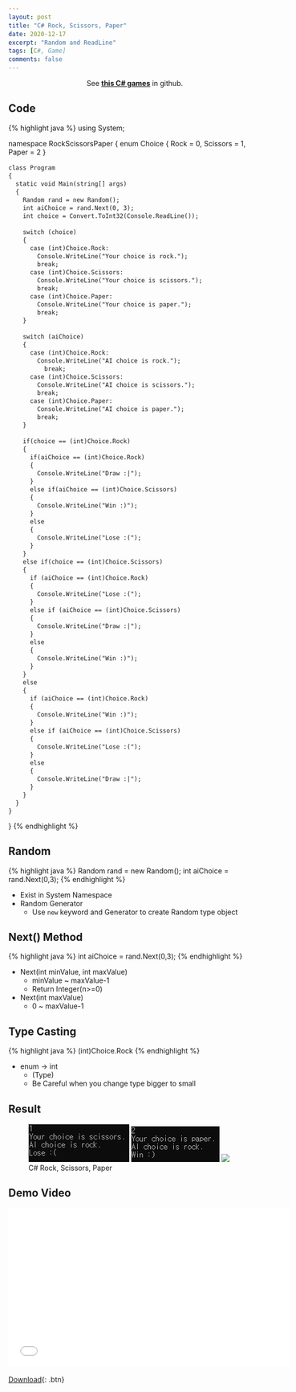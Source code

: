 ```yaml
---
layout: post
title: "C# Rock, Scissors, Paper"
date: 2020-12-17
excerpt: "Random and ReadLine"
tags: [C#, Game]
comments: false
---
```



<center>See <a href="https://github.com/leehuhlee/CShap"><b>this C# games</b></a> in github.</center>


## Code
{% highlight java %}
  using System;

  namespace RockScissorsPaper
  {
    enum Choice
    {
      Rock = 0,
      Scissors = 1,
      Paper = 2
    }

    class Program
    {
      static void Main(string[] args)
      {
        Random rand = new Random();
        int aiChoice = rand.Next(0, 3);
        int choice = Convert.ToInt32(Console.ReadLine());

        switch (choice)
        {
          case (int)Choice.Rock:
            Console.WriteLine("Your choice is rock.");
            break;
          case (int)Choice.Scissors:
            Console.WriteLine("Your choice is scissors.");
            break;
          case (int)Choice.Paper:
            Console.WriteLine("Your choice is paper.");
            break;
        }

        switch (aiChoice)
        {
          case (int)Choice.Rock:
            Console.WriteLine("AI choice is rock.");
              break;
          case (int)Choice.Scissors:
            Console.WriteLine("AI choice is scissors.");
            break;
          case (int)Choice.Paper:
            Console.WriteLine("AI choice is paper.");
            break;
        }

        if(choice == (int)Choice.Rock)
        {
          if(aiChoice == (int)Choice.Rock)
          {
            Console.WriteLine("Draw :|");
          }
          else if(aiChoice == (int)Choice.Scissors)
          {
            Console.WriteLine("Win :)");
          }
          else
          {
            Console.WriteLine("Lose :(");
          }
        }
        else if(choice == (int)Choice.Scissors)
        {
          if (aiChoice == (int)Choice.Rock)
          {
            Console.WriteLine("Lose :(");
          }
          else if (aiChoice == (int)Choice.Scissors)
          {
            Console.WriteLine("Draw :|");
          }
          else
          {
            Console.WriteLine("Win :)");
          }
        }
        else
        {
          if (aiChoice == (int)Choice.Rock)
          {
            Console.WriteLine("Win :)");
          }
          else if (aiChoice == (int)Choice.Scissors)
          {
            Console.WriteLine("Lose :(");
          }
          else
          {
            Console.WriteLine("Draw :|");
          }
        }
      }
    }
  }
{% endhighlight %}


## Random
{% highlight java %}
  Random rand = new Random();
  int aiChoice = rand.Next(0,3);
{% endhighlight %}
* Exist in System Namespace
* Random Generator
  - Use `new` keyword and Generator to create Random type object


## Next() Method
{% highlight java %}
  int aiChoice = rand.Next(0,3);
{% endhighlight %}
* Next(int minValue, int maxValue)
  - minValue ~ maxValue-1
  - Return Integer(n>=0)
* Next(int maxValue)
  - 0 ~ maxValue-1


## Type Casting
{% highlight java %}
  (int)Choice.Rock
{% endhighlight %}
* enum -> int
  - (Type)
  - Be Careful when you change type bigger to small


## Result
<figure class="third">
  <a href="/assets/img/posts/cshap_rockscissorspaper/1.jpg"><img src="/assets/img/posts/cshap_rockscissorspaper/1.jpg"></a>
  <a href="/assets/img/posts/cshap_rockscissorspaper/2.jpg"><img src="/assets/img/posts/cshap_rockscissorspaper/2.jpg"></a>
  <a href="/assets/img/posts/cshap_rockscissorspaper/3.jpg"><img src="/assets/img/posts/cshap_rockscissorspaper/3.jpg"></a>
	<figcaption>C# Rock, Scissors, Paper</figcaption>
</figure>


## Demo Video
<iframe width="560" height="315" src="/assets/video/posts/cshap_rockscissorspaper/Cshap-Rock-Scissors-Paper.mp4" frameborder="0"> </iframe>

[Download](https://github.com/leehuhlee/CShap){: .btn}
